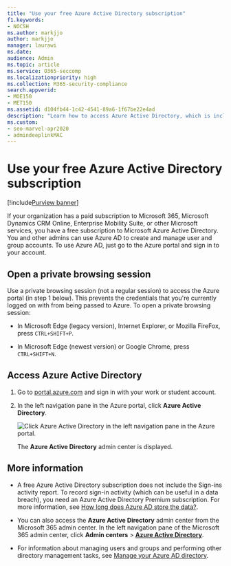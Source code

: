 ```yaml
---
title: "Use your free Azure Active Directory subscription"
f1.keywords:
- NOCSH
ms.author: markjjo
author: markjjo
manager: laurawi
ms.date:
audience: Admin
ms.topic: article
ms.service: O365-seccomp
ms.localizationpriority: high
ms.collection: M365-security-compliance
search.appverid:
- MOE150
- MET150
ms.assetid: d104fb44-1c42-4541-89a6-1f67be22e4ad
description: "Learn how to access Azure Active Directory, which is included in your organization's paid subscription."
ms.custom: 
- seo-marvel-apr2020
- admindeeplinkMAC
---
```


# Use your free Azure Active Directory subscription

[!include[Purview banner](../includes/purview-rebrand-banner.md)]

If your organization has a paid subscription to Microsoft 365, Microsoft Dynamics CRM Online, Enterprise Mobility Suite, or other Microsoft services, you have a free subscription to Microsoft Azure Active Directory. You and other admins can use Azure AD to create and manage user and group accounts. To use Azure AD, just go to the Azure portal and sign in to your account.

## Open a private browsing session

Use a private browsing session (not a regular session) to access the Azure portal (in step 1 below). This prevents the credentials that you're currently logged on with from being passed to Azure. To open a private browsing session:

- In Microsoft Edge (legacy version), Internet Explorer, or Mozilla FireFox, press `CTRL+SHIFT+P`.

- In Microsoft Edge (newest version) or Google Chrome, press `CTRL+SHIFT+N`.

## Access Azure Active Directory

1. Go to [portal.azure.com](https://portal.azure.com) and sign in with your work or student account.

2. In the left navigation pane in the Azure portal, click **Azure Active Directory**.

    ![Click Azure Active Directory in the left navigation pane in the Azure portal.](../media/97d2d72f-ac20-46ab-898c-851f6009b453.png)

    The **Azure Active Directory** admin center is displayed.

## More information

- A free Azure Active Directory subscription does not include the Sign-ins activity report. To record sign-in activity (which can be useful in a data breach), you need an Azure Active Directory Premium subscription. For more information, see [How long does Azure AD store the data?](/azure/active-directory/reports-monitoring/reference-reports-data-retention#how-long-does-azure-ad-store-the-data).

- You can also access the **Azure Active Directory** admin center from the Microsoft 365 admin center. In the left navigation pane of the Microsoft 365 admin center, click **Admin centers** \> [**Azure Active Directory**](https://go.microsoft.com/fwlink/p/?linkid=2067268).

- For information about managing users and groups and performing other directory management tasks, see [Manage your Azure AD directory](/azure/active-directory/active-directory-administer).